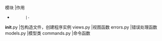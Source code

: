 模块        |作用
-           |-
__init__.py |包构造文件，创建程序实例
views.py    |视图函数
errors.py   |错误处理函数
models.py   |模型类
commands.py |命令函数
